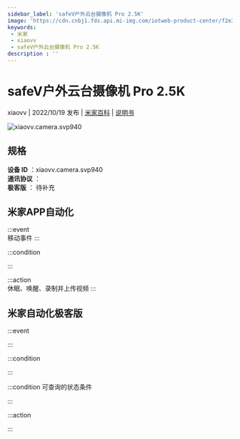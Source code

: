```yaml
---
sidebar_label: 'safeV户外云台摄像机 Pro 2.5K'
image: 'https://cdn.cnbj1.fds.api.mi-img.com/iotweb-product-center/f2e3d5b01bc48f2b6c56e0adafab25d7_1662466625799.png?GalaxyAccessKeyId=AKVGLQWBOVIRQ3XLEW&Expires=9223372036854775807&Signature=wiMyynD1a4j16NOp62/6TWTVGXM='
keywords: 
 - 米家
 - xiaovv
 - safeV户外云台摄像机 Pro 2.5K
description : ''
---
```

# safeV户外云台摄像机 Pro 2.5K

xiaovv | 2022/10/19 发布 | [米家百科](https://home.mi.com/webapp/content/baike/product/index.html?model=xiaovv.camera.svp940) | [说明书](https://home.mi.com/views/introduction.html?model=xiaovv.camera.svp940&region=cn)

![xiaovv.camera.svp940](https://cdn.cnbj1.fds.api.mi-img.com/iotweb-product-center/f2e3d5b01bc48f2b6c56e0adafab25d7_1662466625799.png?GalaxyAccessKeyId=AKVGLQWBOVIRQ3XLEW&Expires=9223372036854775807&Signature=wiMyynD1a4j16NOp62/6TWTVGXM=)

## 规格  
> 
**设备 ID** ：xiaovv.camera.svp940  
**通讯协议** ：  
**极客版**  ： 待补充 


## 米家APP自动化  

:::event  
移动事件
:::

:::condition  

:::

:::action   
休眠、唤醒、录制并上传视频
:::

## 米家自动化极客版  

:::event  

:::

:::condition  

:::

:::condition 可查询的状态条件  

:::

:::action  

:::

        
